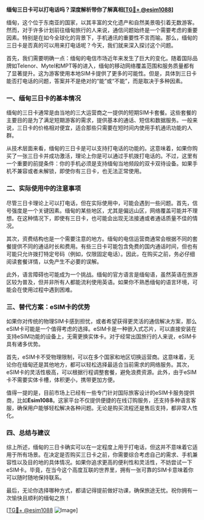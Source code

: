 **缅甸三日卡可以打电话吗？深度解析带你了解真相[[TG💪+ @esim1088](https://t.me/s/esim1088)]**

缅甸，这个位于东南亚的国家，以其丰富的文化遗产和自然美景吸引着无数游客。然而，对于许多计划前往缅甸旅行的人来说，通信问题始终是一个需要考虑的重要因素。特别是在如今全球化的背景下，手机通讯的重要性不言而喻。那么，缅甸的三日卡是否真的可以用来打电话呢？今天，我们就来深入探讨这个问题。

首先，我们需要明确一点：缅甸的电信市场近年来发生了巨大的变化。随着国际品牌如Telenor、Mytel和MPT等的进入，缅甸的移动网络覆盖范围和服务质量都有了显著提升。这为游客使用本地SIM卡提供了更多的可能性。但是，具体到三日卡能否打电话的问题，答案并不是绝对的“能”或“不能”，而是取决于多种因素。

### **一、缅甸三日卡的基本情况**

缅甸的三日卡通常是由当地的三大运营商之一提供的短期SIM卡套餐。这些套餐的主要目的是为了满足短期游客的需求，提供基本的通话、短信和数据服务。一般来说，三日卡的价格相对便宜，适合那些只需要在短时间内使用手机通讯功能的人群。

从技术层面来看，缅甸的三日卡是可以支持打电话的功能的。这意味着，如果你购买了一张三日卡并成功激活，理论上你是可以通过手机拨打电话的。不过，这里有一个重要的前提条件：你的手机必须是支持缅甸当地频段的双卡双待设备。如果手机不兼容或者未解锁，即使你有三日卡，也无法正常使用。

### **二、实际使用中的注意事项**

尽管三日卡理论上可以打电话，但在实际使用中，可能会遇到一些问题。首先，信号强度是一个关键因素。缅甸的某些地区，尤其是偏远山区，网络覆盖可能并不理想。在这种情况下，即使有三日卡，也可能会出现无法接通或者通话质量不佳的情况。

其次，资费结构也是一个需要注意的地方。缅甸的电信运营商通常会根据不同的套餐提供不同的通话时长和费用。有些三日卡可能包含免费的国内通话时间，但也有可能只允许拨打特定号码（例如，仅限固定电话）。因此，在购买之前，务必仔细阅读套餐详情，以免产生不必要的误解。

此外，语言障碍也可能成为一个挑战。缅甸的官方语言是缅甸语，虽然英语在旅游区较为普及，但并非所有人都能流利使用英语。如果你不熟悉缅甸的语言环境，可能会在使用过程中遇到困难。

### **三、替代方案：eSIM卡的优势**

如果你对传统的物理SIM卡感到担忧，或者希望获得更灵活的通信解决方案，那么eSIM卡可能是一个值得考虑的选择。eSIM卡是一种嵌入式芯片，可以直接安装在支持eSIM功能的设备上，无需更换实体卡。对于经常出国旅行的人来说，eSIM卡具有诸多优势。

首先，eSIM卡不受物理限制，可以在多个国家和地区切换运营商。这意味着，无论你在缅甸还是其他地方，都可以轻松选择最适合当前需求的网络服务。其次，eSIM卡的灵活性极高，可以根据行程调整套餐，避免浪费资源。此外，由于eSIM卡不需要实体卡槽，体积更小，携带更加方便。

值得一提的是，目前市场上已经有一些专门针对国际旅客设计的eSIM卡服务提供商，比如**Esim1088**。这家平台不仅提供便捷的在线订购服务，还支持多种语言客服，确保用户能够轻松解决各种问题。无论是购买流程还是售后支持，都非常人性化。

### **四、总结与建议**

综上所述，缅甸的三日卡确实可以在一定程度上用于打电话，但这并不意味着它适用于所有场景。在决定是否购买三日卡之前，你需要综合考虑自己的需求、手机兼容性以及目的地的具体情况。如果你追求更高的便利性和灵活性，不妨尝试一下eSIM卡。毕竟，在当今这个高度互联的世界里，拥有一张可靠的SIM卡意味着你可以随时随地保持联系。

最后，无论你选择哪种方式，都请记得提前做好功课，确保旅途无忧。祝你拥有一次愉快且顺利的缅甸之旅！

[[TG💪+ @esim1088](https://t.me/s/esim1088) ![Image](https://i.postimg.cc/4NQfJmqS/Snipaste-2025-05-13-00-14-12.png)]